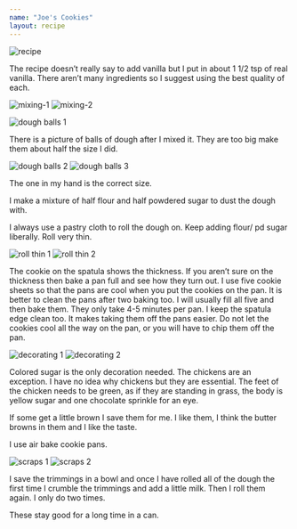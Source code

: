 ```yaml
---
name: "Joe's Cookies"
layout: recipe
---
```


![recipe](images/joes-cookies/recipe.jpeg)

The recipe doesn’t really say
to add vanilla but I put in about 1 1/2 tsp of real vanilla. There aren’t many ingredients so I suggest using the best quality of each.

![mixing-1](images/joes-cookies/mixing-ingredients-1.jpeg)
![mixing-2](images/joes-cookies/mixing-ingredients-2.jpeg)

![dough balls 1](images/joes-cookies/dough-balls-1.jpeg)

There is a picture of balls of dough after I mixed it. They are too big make them about half the size I did. 

![dough balls 2](images/joes-cookies/dough-balls-2.jpeg)
![dough balls 3](images/joes-cookies/dough-balls-3.jpeg)

The one in my hand is the correct size. 

I make a mixture of half flour and half powdered sugar to dust the dough with. 

I always use a pastry cloth to roll the dough on. Keep adding flour/ pd sugar liberally. Roll very thin. 

![roll thin 1](images/joes-cookies/roll-thin-1.jpeg)
![roll thin 2](images/joes-cookies/roll-thin-2.jpeg)

The cookie on the spatula shows the thickness. If you aren’t sure on the thickness then bake a pan full and see how they turn out. I use five cookie sheets so that the pans are cool when you put the cookies on the pan. It is better to clean the pans after two baking too. I will usually fill all five and then bake them. They only take 4-5 minutes per pan. I keep the spatula edge clean too. It makes taking them off the pans easier. Do not let the cookies cool all the way on the pan, or you will have to chip them off the pan.

![decorating 1](images/joes-cookies/decorating-1.jpeg)
![decorating 2](images/joes-cookies/decorating-2.jpeg)

Colored sugar is the only decoration needed. The chickens are an exception. I have no idea why chickens but they are essential. The feet of the chicken needs to be green, as if they are standing in grass, the body is yellow sugar and one chocolate sprinkle for an eye.

If some get a little brown I save them for me. I like them, I think the butter browns in them and I like the taste.

I use air bake cookie pans.

![scraps 1](images/joes-cookies/scraps-1.jpeg)
![scraps 2](images/joes-cookies/scraps-2.jpeg)

I save the trimmings in a bowl and once I have rolled all of the dough the first time I crumble the trimmings and add a little milk. Then I roll them again. I only do two times.

These stay good for a long time in a can. 